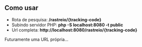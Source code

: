 <h2> Como usar </h2>
<div class="list-group">
    <ul>
        <li>Rota de pesquisa: <strong class="text-info"> /rastreio/{tracking-code} </strong></li>
        <li>Subindo servidor PHP: <strong class="text-info"> php -S localhost:8080 -t public </strong></li>
        <li>Url completa: <strong class="text-info">http://localhost:8080/rastreio/{tracking-code}</strong></li>
    </ul>
   
</div>

</h6>
    Futuramente uma URL própria...
</h6>
